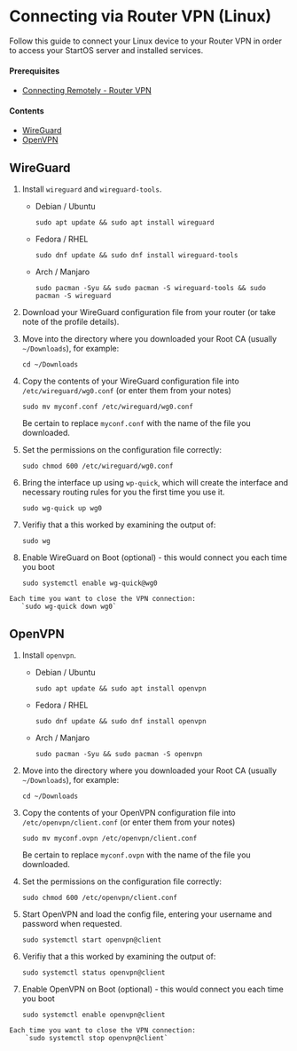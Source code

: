 # Connecting via Router VPN (Linux)

Follow this guide to connect your Linux device to your Router VPN in order to access your StartOS server and installed services.

#### Prerequisites

- [Connecting Remotely - Router VPN](../../user-manual/connecting-remotely/vpn.md)

#### Contents

- [WireGuard](#wireguard)
- [OpenVPN](#openvpn)

## WireGuard

1.  Install `wireguard` and `wireguard-tools`.

    - Debian / Ubuntu

      ```
      sudo apt update && sudo apt install wireguard
      ```

    - Fedora / RHEL

      ```
      sudo dnf update && sudo dnf install wireguard-tools
      ```

    - Arch / Manjaro

      ```
      sudo pacman -Syu && sudo pacman -S wireguard-tools && sudo pacman -S wireguard
      ```

1.  Download your WireGuard configuration file from your router (or take note of the profile details).

1.  Move into the directory where you downloaded your Root CA (usually `~/Downloads`), for example:

        cd ~/Downloads

1.  Copy the contents of your WireGuard configuration file into `/etc/wireguard/wg0.conf` (or enter them from your notes)

    ```
    sudo mv myconf.conf /etc/wireguard/wg0.conf
    ```

    Be certain to replace `myconf.conf` with the name of the file you downloaded.

1.  Set the permissions on the configuration file correctly:

    ```
    sudo chmod 600 /etc/wireguard/wg0.conf
    ```

1.  Bring the interface up using `wp-quick`, which will create the interface and necessary routing rules for you the first time you use it.

    ```
    sudo wg-quick up wg0
    ```

1.  Verifiy that a this worked by examining the output of:

    ```
    sudo wg
    ```

1.  Enable WireGuard on Boot (optional) - this would connect you each time you boot
    ```
    sudo systemctl enable wg-quick@wg0
    ```

```admonish tip
Each time you want to close the VPN connection:
   `sudo wg-quick down wg0`
```

## OpenVPN

1.  Install `openvpn`.

    - Debian / Ubuntu

      ```
      sudo apt update && sudo apt install openvpn
      ```

    - Fedora / RHEL

      ```
      sudo dnf update && sudo dnf install openvpn
      ```

    - Arch / Manjaro

      ```
      sudo pacman -Syu && sudo pacman -S openvpn
      ```

1.  Move into the directory where you downloaded your Root CA (usually `~/Downloads`), for example:

        cd ~/Downloads

1.  Copy the contents of your OpenVPN configuration file into `/etc/openvpn/client.conf` (or enter them from your notes)

    ```
    sudo mv myconf.ovpn /etc/openvpn/client.conf
    ```

    Be certain to replace `myconf.ovpn` with the name of the file you downloaded.

1.  Set the permissions on the configuration file correctly:

    ```
    sudo chmod 600 /etc/openvpn/client.conf
    ```

1.  Start OpenVPN and load the config file, entering your username and password when requested.

    ```
    sudo systemctl start openvpn@client
    ```

1.  Verifiy that a this worked by examining the output of:

    ```
    sudo systemctl status openvpn@client
    ```

1.  Enable OpenVPN on Boot (optional) - this would connect you each time you boot
    ```
    sudo systemctl enable openvpn@client
    ```

```admonish tip
Each time you want to close the VPN connection:
    `sudo systemctl stop openvpn@client`
```
